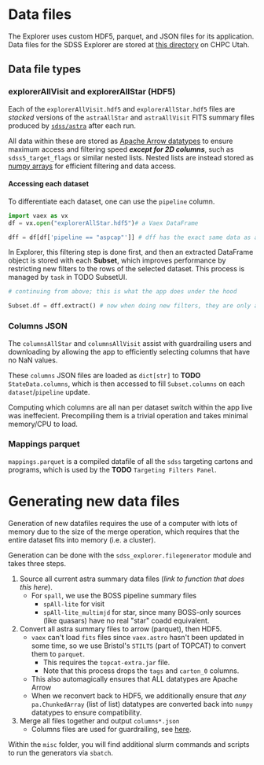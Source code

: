 # Data files
The Explorer uses custom HDF5, parquet, and JSON files for its application. Data files for the SDSS Explorer are stored at [this directory](https://data.sdss5.org/sas/sdsswork/users/u6054929) on CHPC Utah.

## Data file types

### explorerAllVisit and explorerAllStar (HDF5) 

Each of the `explorerAllVisit.hdf5` and `explorerAllStar.hdf5` files are *stacked* versions of the `astraAllStar` and `astraAllVisit` FITS summary files produced by [`sdss/astra`](https://github.com/sdss/astra) after each run.

All data within these are stored as [Apache Arrow datatypes](https://arrow.apache.org/docs/python/api/datatypes.html) to ensure maximum access and filtering speed ***except for 2D columns***, such as `sdss5_target_flags` or similar nested lists. Nested lists are instead stored as [numpy arrays](https://numpy.org/) for efficient filtering and data access.


#### Accessing each dataset

To differentiate each dataset, one can use the `pipeline` column.
```python
import vaex as vx
df = vx.open("explorerAllStar.hdf5")# a Vaex DataFrame

dff = df[df['pipeline == "aspcap"']] # dff has the exact same data as astraAllStarASPCAP.fits.gz
```

In Explorer, this filtering step is done first, and then an extracted DataFrame object is stored with each **Subset**, which improves performance by restricting new filters to the rows of the selected dataset. This process is managed by `task` in TODO SubsetUI.

```python
# continuing from above; this is what the app does under the hood

Subset.df = dff.extract() # now when doing new filters, they are only applied to the rows in dff, and not df
```
### Columns JSON

The `columnsAllStar` and `columnsAllVisit` assist with guardrailing users and downloading by allowing the app to efficiently selecting columns that have no NaN values. 

These `columns` JSON files are loaded as `dict[str]` to **TODO** `StateData.columns`, which is then accessed to fill `Subset.columns` on each `dataset`/`pipeline` update. 

Computing which columns are all nan per dataset switch within the app live was ineffecient. Precompiling them is a trivial operation and takes minimal memory/CPU to load.


### Mappings parquet
`mappings.parquet` is a compiled datafile of all the `sdss` targeting cartons and programs, which is used by the **TODO** `Targeting Filters Panel`. 

# Generating new data files

Generation of new datafiles requires the use of a computer with lots of memory due to the size of the merge operation, which requires that the entire dataset fits into memory (i.e. a cluster).

Generation can be done with the `sdss_explorer.filegenerator` module and takes three steps.

1. Source all current astra summary data files (*link to function that does this here*).
    * For `spall`, we use the BOSS pipeline summary files 
        * `spAll-lite` for visit 
        * `spAll-lite_multimjd` for star, since many BOSS-only sources (like quasars) have no real "star" coadd equivalent.
2. Convert all astra summary files to arrow (parquet), then HDF5.
    * `vaex` can't load `fits` files since `vaex.astro` hasn't been updated in some time, so we use Bristol's `STILTS` (part of TOPCAT) to convert them to `parquet`.
        * This requires the `topcat-extra.jar` file.
        * Note that this process drops the `tags` and `carton_0` columns.
    * This also automagically ensures that ALL datatypes are Apache Arrow
    * When we reconvert back to HDF5, we additionally ensure that *any* `pa.ChunkedArray` (list of list) datatypes are converted back into `numpy` datatypes to ensure compatibility.
3. Merge all files together and output `columns*.json`
    * Columns files are used for guardrailing, see [here](guardrailing.md).

Within the `misc` folder, you will find additional slurm commands and scripts to run the generators via `sbatch`.
